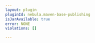 ```yaml
---
layout: plugin
pluginId: nebula.maven-base-publishing
isJarAvailable: true
error: NONE
violations: []

---
```

